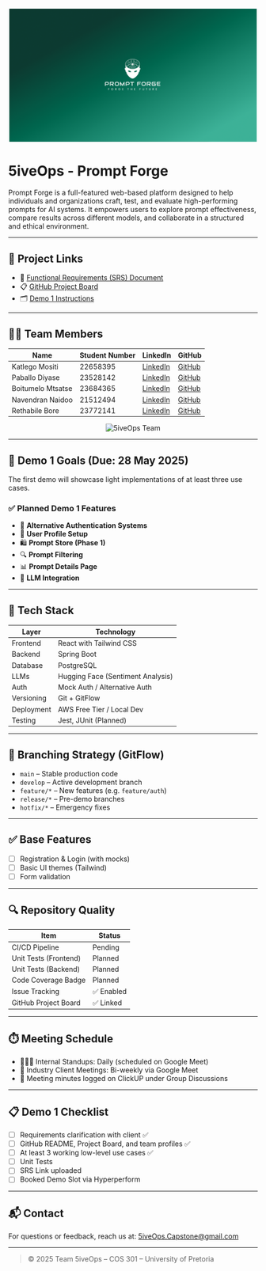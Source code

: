 <p align="center">
  <img src="./assests/Logo.png" alt="Prompt Forge Logo" width="500"/>
</p>

# 5iveOps - Prompt Forge

Prompt Forge is a full-featured web-based platform designed to help individuals and organizations craft, test, and evaluate high-performing prompts for AI systems. It empowers users to explore prompt effectiveness, compare results across different models, and collaborate in a structured and ethical environment.

---

## 🔗 Project Links

- 🔖 [Functional Requirements (SRS) Document](https://your-link-to-srs.com)
- 📋 [GitHub Project Board](https://github.com/YourOrg/prompt-forge/projects)
- 🗂️ [Demo 1 Instructions](./docs/Capstone_Demo1_Instructions.pdf)

---

## 👨‍💻 Team Members

| Name                | Student Number | LinkedIn                                      | GitHub                                |
|---------------------|----------------|-----------------------------------------------|----------------------------------------|
| Katlego Mositi      | 22658395       | [LinkedIn](http://www.linkedin.com/in/katlegomositi)     | [GitHub](https://github.com/katlegomositi)     |
| Paballo Diyase      | 23528142       | [LinkedIn](https://www.linkedin.com/in/paballo-diyase-486895318/) | [GitHub](https://github.com/mainmee)            |
| Boitumelo Mtsatse   | 23684365       | [LinkedIn](https://www.linkedin.com/in/boitumelo-mtsatse-44832a33a/) | [GitHub](https://github.com/BoitumeloMtsatse)   |
| Navendran Naidoo    | 21512494       | [LinkedIn](https://www.linkedin.com/in/navendran-naidoo-0bb732221) | [GitHub](https://github.com/naven1309)          |
| Rethabile Bore      | 23772141       | [LinkedIn](https://www.linkedin.com/in/rethabilebore)     | [GitHub](https://github.com/riri-bygit)         |

<p align="center">
  <img src="./assests/5iveOps.jpg" alt="5iveOps Team" width="700"/>
</p>

---

## 🧪 Demo 1 Goals (Due: 28 May 2025)

The first demo will showcase light implementations of at least three use cases.

### ✅ Planned Demo 1 Features

- 🔑 **Alternative Authentication Systems**
- 👤 **User Profile Setup**
- 🛍️ **Prompt Store (Phase 1)**
- 🔍 **Prompt Filtering**
- 📊 **Prompt Details Page**
- 🤖 **LLM Integration**

---

## 🧱 Tech Stack

| Layer         | Technology                         |
|---------------|-------------------------------------|
| Frontend      | React with Tailwind CSS            |
| Backend       | Spring Boot                        |
| Database      | PostgreSQL                         |
| LLMs          | Hugging Face (Sentiment Analysis)  |
| Auth          | Mock Auth / Alternative Auth       |
| Versioning    | Git + GitFlow                      |
| Deployment    | AWS Free Tier / Local Dev          |
| Testing       | Jest, JUnit (Planned)              |

---

## 🌳 Branching Strategy (GitFlow)

- `main` – Stable production code  
- `develop` – Active development branch  
- `feature/*` – New features (e.g. `feature/auth`)  
- `release/*` – Pre-demo branches  
- `hotfix/*` – Emergency fixes  

---

## ✅ Base Features

- [ ] Registration & Login (with mocks)
- [ ] Basic UI themes (Tailwind)
- [ ] Form validation

---

## 🔍 Repository Quality

| Item                    | Status     |
|-------------------------|------------|
| CI/CD Pipeline          | Pending    |
| Unit Tests (Frontend)   | Planned    |
| Unit Tests (Backend)    | Planned    |
| Code Coverage Badge     | Planned    |
| Issue Tracking          | ✅ Enabled |
| GitHub Project Board    | ✅ Linked  |

---

## ⏱️ Meeting Schedule

- 🧑‍🤝‍🧑 Internal Standups: Daily (scheduled on Google Meet)
- 💼 Industry Client Meetings: Bi-weekly via Google Meet
- 🧾 Meeting minutes logged on ClickUP under Group Discussions

---

## 📋 Demo 1 Checklist

- [ ] Requirements clarification with client ✅
- [ ] GitHub README, Project Board, and team profiles ✅
- [ ] At least 3 working low-level use cases ✅
- [ ] Unit Tests
- [ ] SRS Link uploaded
- [ ] Booked Demo Slot via Hyperperform

---

## 📬 Contact

For questions or feedback, reach us at: [5iveOps.Capstone@gmail.com](mailto:5iveOps.Capstone@gmail.com)

---

> © 2025 Team 5iveOps – COS 301 – University of Pretoria
